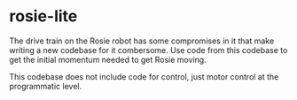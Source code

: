# rosie-lite

The drive train on the Rosie robot has some compromises in it that make writing a new codebase for it combersome. Use code from this codebase to get the initial momentum needed to get Rosie moving.

This codebase does not include code for control, just motor control at the programmatic level.